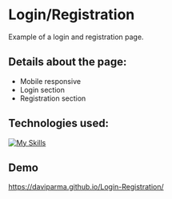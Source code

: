 # Login/Registration

Example of a login and registration page.

## Details about the page:
- Mobile responsive
- Login section
- Registration section

## Technologies used:

[![My Skills](https://skills.thijs.gg/icons?i=html,css,js)](https://skills.thijs.gg)

## Demo

https://daviparma.github.io/Login-Registration/
